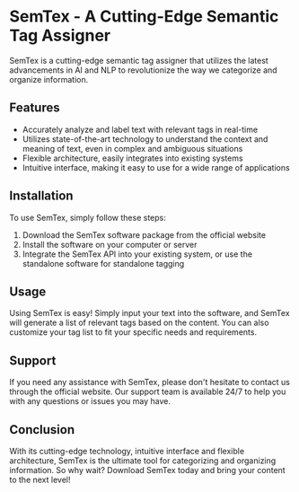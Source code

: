 # SemTex - A Cutting-Edge Semantic Tag Assigner

SemTex is a cutting-edge semantic tag assigner that utilizes the latest advancements in AI and NLP to revolutionize the way we categorize and organize information.

## Features

- Accurately analyze and label text with relevant tags in real-time
- Utilizes state-of-the-art technology to understand the context and meaning of text, even in complex and ambiguous situations
- Flexible architecture, easily integrates into existing systems
- Intuitive interface, making it easy to use for a wide range of applications

## Installation

To use SemTex, simply follow these steps:

1. Download the SemTex software package from the official website
2. Install the software on your computer or server
3. Integrate the SemTex API into your existing system, or use the standalone software for standalone tagging

## Usage

Using SemTex is easy! Simply input your text into the software, and SemTex will generate a list of relevant tags based on the content. You can also customize your tag list to fit your specific needs and requirements.

## Support

If you need any assistance with SemTex, please don't hesitate to contact us through the official website. Our support team is available 24/7 to help you with any questions or issues you may have.

## Conclusion

With its cutting-edge technology, intuitive interface and flexible architecture, SemTex is the ultimate tool for categorizing and organizing information. So why wait? Download SemTex today and bring your content to the next level!
